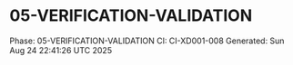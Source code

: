 # 05-VERIFICATION-VALIDATION
Phase: 05-VERIFICATION-VALIDATION
CI: CI-XD001-008
Generated: Sun Aug 24 22:41:26 UTC 2025
